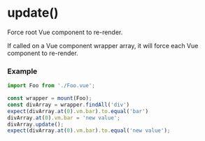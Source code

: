 # update()

Force root Vue component to re-render. 

If called on a Vue component wrapper array, it will force each Vue component to re-render.

### Example

```js
import Foo from './Foo.vue';

const wrapper = mount(Foo);
const divArray = wrapper.findAll('div')
expect(divArray.at(0).vm.bar).to.equal('bar')
divArray.at(0).vm.bar = 'new value';
divArray.update();
expect(divArray.at(0).vm.bar).to.equal('new value');
```